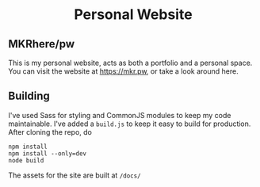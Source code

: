 <h1 align="center">Personal Website</h1>

## MKRhere/pw

This is my personal website, acts as both a portfolio and a personal space. You can visit the website at https://mkr.pw, or take a look around here.

## Building

I've used Sass for styling and CommonJS modules to keep my code maintainable. I've added a `build.js` to keep it easy to build for production. After cloning the repo, do

```shell
npm install
npm install --only=dev
node build
```

The assets for the site are built at `/docs/`
